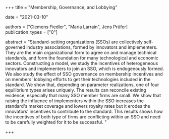 +++
title = "Membership, Governance, and Lobbying"

date = "2021-03-10"

authors = ["Clemens Fiedler", "Maria Larrain", Jens Prüfer]
publication_types = ["0"]

abstract = "Standard-setting organizations (SSOs) are collectively self-governed industry associations, formed by innovators and implementers. They are the main organizational form to agree on and manage technical standards, and form the foundation for many technological and economic sectors. Constructing a model, we study the incentives of heterogeneous innovators and implementers to join an SSO, which is endogenously formed. We also study the effect of SSO governance on membership incentives and on members' lobbying efforts to get their technologies included in the standard. We show that, depending on parameter realizations, one of four equilibrium types arises uniquely. The results can reconcile existing evidence, especially that many SSO member firms are small. We show that raising the influence of implementers within the SSO increases the standard's market coverage and lowers royalty rates but it erodes the innovators' incentives to contribute to the standard. This results shows how the incentives of both type of firms are conflicting within an SSO and need to be carefully weighted for it to be successful.
  "

+++
